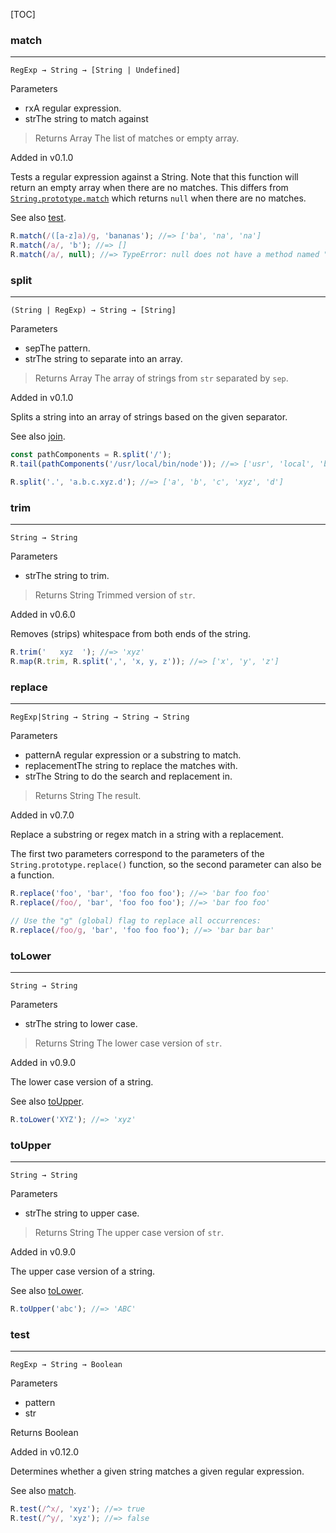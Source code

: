 [TOC]

### match

-------------------------------------------------------------------------------------------------------------

`RegExp → String → [String | Undefined]`

Parameters

*   rxA regular expression.
*   strThe string to match against

> Returns Array The list of matches or empty array.

Added in v0.1.0

Tests a regular expression against a String. Note that this function will return an empty array when there are no matches. This differs from [`String.prototype.match`](https://developer.mozilla.org/en-US/docs/Web/JavaScript/Reference/Global_Objects/String/match) which returns `null` when there are no matches.

See also [test](#test).

```js
R.match(/([a-z]a)/g, 'bananas'); //=> ['ba', 'na', 'na']
R.match(/a/, 'b'); //=> []
R.match(/a/, null); //=> TypeError: null does not have a method named "match"
```

### split

---

`(String | RegExp) → String → [String]`

Parameters

*   sepThe pattern.
*   strThe string to separate into an array.

> Returns Array The array of strings from `str` separated by `sep`.

Added in v0.1.0

Splits a string into an array of strings based on the given separator.

See also [join](#join).

```js
const pathComponents = R.split('/');
R.tail(pathComponents('/usr/local/bin/node')); //=> ['usr', 'local', 'bin', 'node']

R.split('.', 'a.b.c.xyz.d'); //=> ['a', 'b', 'c', 'xyz', 'd']
```

### trim

---

`String → String`

Parameters

*   strThe string to trim.

> Returns String Trimmed version of `str`.

Added in v0.6.0

Removes (strips) whitespace from both ends of the string.

```js
R.trim('   xyz  '); //=> 'xyz'
R.map(R.trim, R.split(',', 'x, y, z')); //=> ['x', 'y', 'z']
```

### replace

---

`RegExp|String → String → String → String`

Parameters

*   patternA regular expression or a substring to match.
*   replacementThe string to replace the matches with.
*   strThe String to do the search and replacement in.

> Returns String The result.

Added in v0.7.0

Replace a substring or regex match in a string with a replacement.

The first two parameters correspond to the parameters of the `String.prototype.replace()` function, so the second parameter can also be a function.

```js
R.replace('foo', 'bar', 'foo foo foo'); //=> 'bar foo foo'
R.replace(/foo/, 'bar', 'foo foo foo'); //=> 'bar foo foo'

// Use the "g" (global) flag to replace all occurrences:
R.replace(/foo/g, 'bar', 'foo foo foo'); //=> 'bar bar bar'
```

### toLower

---

`String → String`

Parameters

*   strThe string to lower case.

> Returns String The lower case version of `str`.

Added in v0.9.0

The lower case version of a string.

See also [toUpper](#toUpper).

```js
R.toLower('XYZ'); //=> 'xyz'
```

### toUpper

---

`String → String`

Parameters

*   strThe string to upper case.

> Returns String The upper case version of `str`.

Added in v0.9.0

The upper case version of a string.

See also [toLower](#toLower).

```js
R.toUpper('abc'); //=> 'ABC'
```

### test

---

`RegExp → String → Boolean`

Parameters

*   pattern
*   str

Returns Boolean

Added in v0.12.0

Determines whether a given string matches a given regular expression.

See also [match](#match).

```js
R.test(/^x/, 'xyz'); //=> true
R.test(/^y/, 'xyz'); //=> false
```
